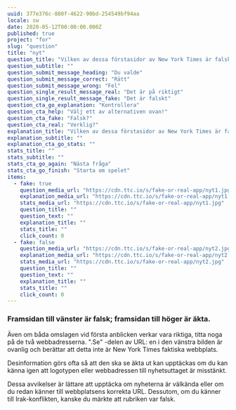 ```yaml
---
uuid: 377e376c-880f-4622-90bd-254549bf94aa
locale: sw
date: 2020-05-12T00:00:00.000Z
published: true
project: "for"
slug: "question"
title: "nyt"
question_title: "Vilken av dessa förstasidor av New York Times är falsk?"
question_subtitle: ""
question_submit_message_heading: "Du valde"
question_submit_message_correct: "Rätt"
question_submit_message_wrong: "Fel"
question_single_result_message_real: "Det är på riktigt"
question_single_result_message_fake: "Det är falskt"
question_cta_go_explanation: "Kontrollera"
question_cta_help: "Välj ett av alternativen ovan!"
question_cta_fake: "Falsk?"
question_cta_real: "Verklig?"
explanation_title: "Vilken av dessa förstasidor av New York Times är falsk?"
explanation_subtitle: ""
explanation_cta_go_stats: ""
stats_title: ""
stats_subtitle: ""
stats_cta_go_again: "Nästa fråga"
stats_cta_go_finish: "Starta om spelet"
items:
  - fake: true
    question_media_url: "https://cdn.ttc.io/s/fake-or-real-app/nyt1.jpg"
    explanation_media_url: "https://cdn.ttc.io/s/fake-or-real-app/nyt1.jpg"
    stats_media_url: "https://cdn.ttc.io/s/fake-or-real-app/nyt1.jpg"
    question_title: ""
    question_text: ""
    explanation_title: ""
    stats_title: ""
    click_count: 0
  - fake: false
    question_media_url: "https://cdn.ttc.io/s/fake-or-real-app/nyt2.jpg"
    explanation_media_url: "https://cdn.ttc.io/s/fake-or-real-app/nyt2.jpg"
    stats_media_url: "https://cdn.ttc.io/s/fake-or-real-app/nyt2.jpg"
    question_title: ""
    question_text: ""
    explanation_title: ""
    stats_title: ""
    click_count: 0
---
```

### Framsidan till vänster är falsk; framsidan till höger är äkta. 

Även om båda omslagen vid första anblicken verkar vara riktiga, titta noga på de två webbadresserna. ".Se" -delen av URL: en i den vänstra bilden är ovanlig och berättar att detta inte är New York Times faktiska webbplats. 

Desinformation görs ofta så att den ska se äkta ut kan upptäckas om du kan känna igen att logotypen eller webbadressen till nyhetsuttaget är misstänkt. 

Dessa avvikelser är lättare att upptäcka om nyheterna är välkända eller om du redan känner till webbplatsens korrekta URL. Dessutom, om du känner till Irak-konflikten, kanske du märkte att rubriken var falsk.
